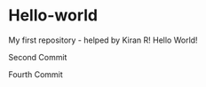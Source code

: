 # Hello-world
My first repository - helped by Kiran R!
Hello World!

Second Commit 

Fourth Commit

